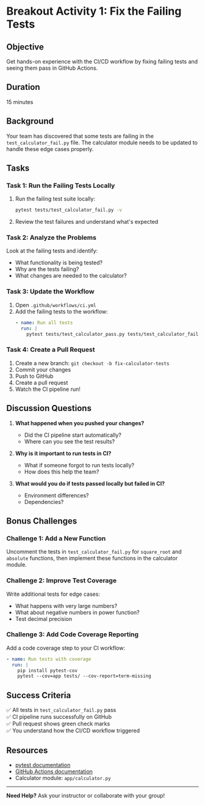 # Breakout Activity 1: Fix the Failing Tests

## Objective
Get hands-on experience with the CI/CD workflow by fixing failing tests and seeing them pass in GitHub Actions.

## Duration
15 minutes

## Background
Your team has discovered that some tests are failing in the `test_calculator_fail.py` file. The calculator module needs to be updated to handle these edge cases properly.

## Tasks

### Task 1: Run the Failing Tests Locally
1. Run the failing test suite locally:
   ```bash
   pytest tests/test_calculator_fail.py -v
   ```
2. Review the test failures and understand what's expected

### Task 2: Analyze the Problems
Look at the failing tests and identify:
- What functionality is being tested?
- Why are the tests failing?
- What changes are needed to the calculator?

### Task 3: Update the Workflow
1. Open `.github/workflows/ci.yml`
2. Add the failing tests to the workflow:
   ```yaml
   - name: Run all tests
     run: |
       pytest tests/test_calculator_pass.py tests/test_calculator_fail.py -v
   ```

### Task 4: Create a Pull Request
1. Create a new branch: `git checkout -b fix-calculator-tests`
2. Commit your changes
3. Push to GitHub
4. Create a pull request
5. Watch the CI pipeline run!

## Discussion Questions

1. **What happened when you pushed your changes?**
   - Did the CI pipeline start automatically?
   - Where can you see the test results?

2. **Why is it important to run tests in CI?**
   - What if someone forgot to run tests locally?
   - How does this help the team?

3. **What would you do if tests passed locally but failed in CI?**
   - Environment differences?
   - Dependencies?

## Bonus Challenges

### Challenge 1: Add a New Function
Uncomment the tests in `test_calculator_fail.py` for `square_root` and `absolute` functions, then implement these functions in the calculator module.

### Challenge 2: Improve Test Coverage
Write additional tests for edge cases:
- What happens with very large numbers?
- What about negative numbers in power function?
- Test decimal precision

### Challenge 3: Add Code Coverage Reporting
Add a code coverage step to your CI workflow:
```yaml
- name: Run tests with coverage
  run: |
    pip install pytest-cov
    pytest --cov=app tests/ --cov-report=term-missing
```

## Success Criteria
✅ All tests in `test_calculator_fail.py` pass  
✅ CI pipeline runs successfully on GitHub  
✅ Pull request shows green check marks  
✅ You understand how the CI/CD workflow triggered  

## Resources
- [pytest documentation](https://docs.pytest.org/)
- [GitHub Actions documentation](https://docs.github.com/en/actions)
- Calculator module: `app/calculator.py`

---

**Need Help?** Ask your instructor or collaborate with your group!

